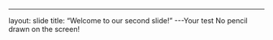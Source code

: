 ---
layout: slide
title: “Welcome to our second slide!”
---Your test
No pencil drawn on the screen!
